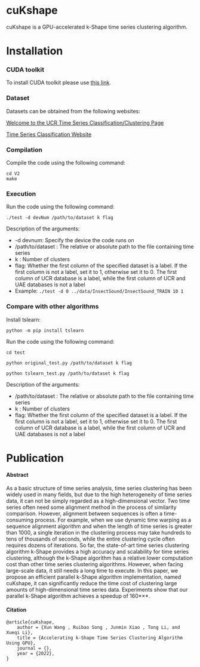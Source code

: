 # cuKshape

cuKshape is a GPU-accelerated  k-Shape time series clustering algorithm.

# Installation

### CUDA toolkit

To install CUDA toolkit please use [this link](https://developer.nvidia.com/cuda-downloads).

### Dataset

Datasets can be obtained from the following websites:

[Welcome to the UCR Time Series Classification/Clustering Page](https://www.cs.ucr.edu/~eamonn/time_series_data/)

[Time Series Classification Website](http://www.timeseriesclassification.com/dataset.php)

### Compilation

Compile the code using the following command:

```
cd V2
make
```

### Execution

Run the code using the following command:

```
./test -d devNum /path/to/dataset k flag
```

Description of the arguments:

- -d devnum: Specify the device the code runs on
- /path/to/dataset : The relative or absolute path to the file containing time series
- k : Number of clusters
- flag: Whether the first column of the specified dataset is a label. If the first column is not a label, set it to 1, otherwise set it to 0. The first column of UCR database is a label, while the first column of UCR and UAE databases is not a label
- Example: `./test -d 0 ../data/InsectSound/InsectSound_TRAIN 10 1`

### Compare with other algorithms

Install tslearn:

```
python -m pip install tslearn
```

Run the code using the following command:

```
cd test
```

```
python original_test.py /path/to/dataset k flag
```

```
python tslearn_test.py /path/to/dataset k flag
```

Description of the arguments:

- /path/to/dataset : The relative or absolute path to the file containing time series
- k : Number of clusters
- flag: Whether the first column of the specified dataset is a label. If the first column is not a label, set it to 1, otherwise set it to 0. The first column of UCR database is a label, while the first column of UCR and UAE databases is not a label

# Publication

#### Abstract

As a basic structure of time series analysis, time series clustering has been widely used in many fields, but due to the high heterogeneity of time series data, it can not be simply regarded as a high-dimensional vector. Two time series often need some alignment method in the process of similarity comparison. However, alignment between sequences is often a time-consuming process. For example, when we use dynamic time warping as a sequence alignment algorithm and when the length of time series is greater than 1000, a single iteration in the clustering process may take hundreds to tens of thousands of seconds, while the entire clustering cycle often requires dozens of iterations. So far, the state-of-art time series clustering algorithm k-Shape provides a high accuracy and scalability for time series clustering, although the k-Shape algorithm has a relative lower computation cost than other time series clustering algorithms. However, when facing large-scale data, it still needs a long time to execute. In this paper, we propose an efficient parallel k-Shape algorithm implementation, named cuKshape, it can significantly reduce the time cost of clustering large amounts of high-dimensional time series data. Experiments show that our parallel k-Shape algorithm achieves a speedup of 160*×*.

#### Citation

```
@article{cuKshape,
	author = {Xun Wang , Ruibao Song , Junmin Xiao , Tong Li, and Xueqi Li}, 
	title = {Accelerating k-Shape Time Series Clustering Algorithm Using GPU},
	journal = {},
	year = {2022},
}
```